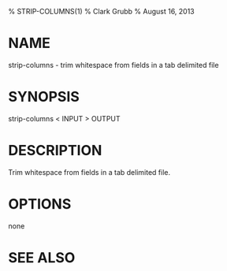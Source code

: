 % STRIP-COLUMNS(1)
% Clark Grubb
% August 16, 2013


# NAME

strip-columns - trim whitespace from fields in a tab delimited file

# SYNOPSIS

strip-columns < INPUT > OUTPUT

# DESCRIPTION

Trim whitespace from fields in a tab delimited file.

# OPTIONS

none

# SEE ALSO
